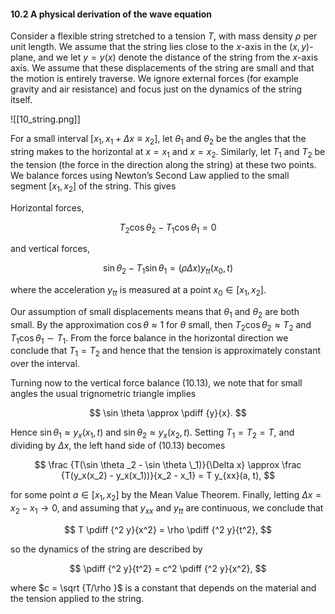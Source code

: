 #### 10.2 A physical derivation of the wave equation

Consider a flexible string stretched to a tension $T$, with mass density $\rho$ per unit length. We assume that the string lies close to the $x$-axis in the $(x,y)$-plane, and we let $y = y(x)$ denote the distance of the string from the $x$-axis axis. We assume that these displacements of the string are small and that the motion is entirely traverse. We ignore external forces (for example gravity and air resistance) and focus just on the dynamics of the string itself.

![[10_string.png]]

For a small interval $[x_1, x_1+\Delta x \equiv x_2]$, let $\theta _1$ and $\theta _2$ be the angles that the string makes to the horizontal at $x = x_1$ and $x=x_2$. Similarly, let $T_1$ and $T_2$ be the tension (the force in the direction along the string) at these two points. We balance forces using Newton’s Second Law applied to the small segment $[x_1,x_2]$ of the string. This gives

Horizontal forces,

$$
T_2 \cos\theta_2 - T_1 \cos \theta_1 = 0
$$

and vertical forces,

$$
\sin\theta_2 - T_1\sin\theta_1 = (\rho \Delta x) y_{tt}(x_0, t)
$$

where the acceleration $y_{tt}$ is measured at a point $x_0 \in [x_1, x_2]$.

Our assumption of small displacements means that $\theta _1$ and $\theta _2$ are both small. By the approximation $\cos \theta \approx 1$ for $\theta$ small, then $T_2\cos \theta _2 \approx T_2$ and $T_1\cos \theta _1 \sim T_1$. From the force balance in the horizontal direction we conclude that $T_1 = T_2$ and hence that the tension is approximately constant over the interval.

Turning now to the vertical force balance (10.13), we note that for small angles the usual trignometric triangle implies

$$
\sin \theta \approx \pdiff {y}{x}.
$$

Hence $\sin \theta _1 \approx y_x(x_1, t)$ and $\sin \theta _2 \approx y_x(x_2, t)$. Setting $T_1 = T_2=T$, and dividing by $\Delta x$, the left hand side of (10.13) becomes

$$
\frac {T(\sin \theta _2 - \sin \theta \_1)}{\Delta x} \approx \frac {T(y_x(x_2) - y_x(x_1))}{x_2 - x_1} = T y_{xx}(a, t),
$$

for some point $a \in [x_1, x_2]$ by the Mean Value Theorem. Finally, letting $\Delta x = x_2 - x_1 \to 0$, and assuming that $y_{xx}$ and $y_{tt}$ are continuous, we conclude that

$$
T \pdiff {^2 y}{x^2} = \rho \pdiff {^2 y}{t^2}, $$

so the dynamics of the string are described by

$$
\pdiff {^2 y}{t^2} = c^2 \pdiff {^2 y}{x^2},
$$

where $c = \sqrt {T/\rho }$ is a constant that depends on the material and the tension applied to the string.
